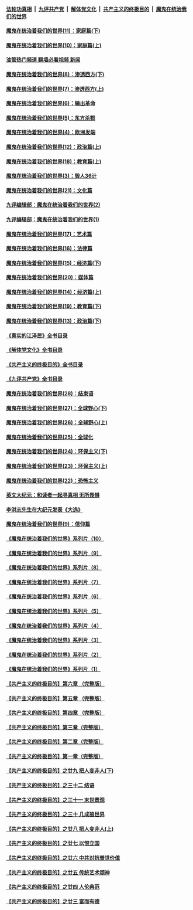 ####  [法轮功真相](../../../../basic/blob/master/README.md?t=01040812) &nbsp;|&nbsp; [九评共产党](../../../../9ping.md/blob/master/README.md?t=01040812) &nbsp;|&nbsp; [解体党文化](../../../../jtdwh.md/blob/master/README.md?t=01040812)  &nbsp;|&nbsp; [共产主义的终极目的](../../../../gczydzjmd.md/blob/master/README.md?t=01040812) &nbsp;|&nbsp; [魔鬼在统治我们的世界](../../../../mgztzwmdsj.md/blob/master/README.md?t=01040812) 

#### [魔鬼在统治着我们的世界(11)：家庭篇(下)](../pages/nsc422/n10440961.md?t=01040812) 

#### [魔鬼在统治着我们的世界(10)：家庭篇(上)](../pages/nsc422/n10435448.md?t=01040812) 

#### [油管热门频道 翻墙必看视频 新闻](http://129.146.143.75:81/youtube.html?01040812)

#### [魔鬼在统治着我们的世界(8)：渗透西方(下)](../pages/nsc422/n10429603.md?t=01040812) 

#### [魔鬼在统治着我们的世界(7)：渗透西方(上)](../pages/nsc422/n10426013.md?t=01040812) 

#### [魔鬼在统治着我们的世界(6)：输出革命](../pages/nsc422/n10421536.md?t=01040812) 

#### [魔鬼在统治着我们的世界(5)：东方杀戮](../pages/nsc422/n10417707.md?t=01040812) 

#### [魔鬼在统治着我们的世界(4)：欧洲发端](../pages/nsc422/n10414890.md?t=01040812) 

#### [魔鬼在统治着我们的世界(12)：政治篇(上)](../pages/nsc422/n10444576.md?t=01040812) 

#### [魔鬼在统治着我们的世界(18)：教育篇(上)](../pages/nsc422/n10526970.md?t=01040812) 

#### [魔鬼在统治着我们的世界(3)：毁人36计](../pages/nsc422/n10411583.md?t=01040812) 

#### [魔鬼在统治着我们的世界(21)：文化篇](../pages/nsc422/n10597706.md?t=01040812) 

#### [九评编辑部：魔鬼在统治着我们的世界(2)](../pages/nsc422/n10410036.md?t=01040812) 

#### [九评编辑部：魔鬼在统治着我们的世界(1)](../pages/nsc422/n10406825.md?t=01040812) 

#### [魔鬼在统治着我们的世界(17)：艺术篇](../pages/nsc422/n10499093.md?t=01040812) 

#### [魔鬼在统治着我们的世界(16)：法律篇](../pages/nsc422/n10485969.md?t=01040812) 

#### [魔鬼在统治着我们的世界(15)：经济篇(下)](../pages/nsc422/n10469975.md?t=01040812) 

#### [魔鬼在统治着我们的世界(20)：媒体篇](../pages/nsc422/n10586579.md?t=01040812) 

#### [魔鬼在统治着我们的世界(14)：经济篇(上)](../pages/nsc422/n10457370.md?t=01040812) 

#### [魔鬼在统治着我们的世界(19)：教育篇(下)](../pages/nsc422/n10564808.md?t=01040812) 

#### [魔鬼在统治着我们的世界(13)：政治篇(下)](../pages/nsc422/n10448270.md?t=01040812) 

#### [《真实的江泽民》全书目录](../pages/nsc422/n13721399.md?t=01040812) 

#### [《解体党文化》全书目录](../pages/nsc422/n13721157.md?t=01040812) 

#### [《共产主义的终极目的》全书目录](../pages/nsc422/n13721048.md?t=01040812) 

#### [《九评共产党》全书目录](../pages/nsc422/n13708085.md?t=01040812) 

#### [魔鬼在统治着我们的世界(28)：结束语](../pages/nsc422/n10936246.md?t=01040812) 

#### [魔鬼在统治着我们的世界(27)：全球野心(下)](../pages/nsc422/n10928319.md?t=01040812) 

#### [魔鬼在统治着我们的世界(26)：全球野心(上)](../pages/nsc422/n10900318.md?t=01040812) 

#### [魔鬼在统治着我们的世界(25)：全球化](../pages/nsc422/n10788205.md?t=01040812) 

#### [魔鬼在统治着我们的世界(24)：环保主义(下)](../pages/nsc422/n10695307.md?t=01040812) 

#### [魔鬼在统治着我们的世界(23)：环保主义(上)](../pages/nsc422/n10688613.md?t=01040812) 

#### [魔鬼在统治着我们的世界(22)：恐怖主义](../pages/nsc422/n10614727.md?t=01040812) 

#### [英文大纪元：和读者一起寻真相 无所畏惧](../pages/nsc422/n12542027.md?t=01040812) 

#### [李洪志先生在大纪元发表《大选》](../pages/nsc422/n12534746.md?t=01040812) 

#### [魔鬼在统治着我们的世界(9)：信仰篇](../pages/nsc422/n10432159.md?t=01040812) 

#### [《魔鬼在统治着我们的世界》系列片（10）](../pages/nsc422/n12292670.md?t=01040812) 

#### [《魔鬼在统治着我们的世界》系列片（9）](../pages/nsc422/n12290859.md?t=01040812) 

#### [《魔鬼在统治着我们的世界》系列片（8）](../pages/nsc422/n12287445.md?t=01040812) 

#### [《魔鬼在统治着我们的世界》系列片（7）](../pages/nsc422/n12283425.md?t=01040812) 

#### [《魔鬼在统治着我们的世界》系列片（6）](../pages/nsc422/n12282314.md?t=01040812) 

#### [《魔鬼在统治着我们的世界》系列片（5）](../pages/nsc422/n12281419.md?t=01040812) 

#### [《魔鬼在统治着我们的世界》系列片（4）](../pages/nsc422/n12274024.md?t=01040812) 

#### [《魔鬼在统治着我们的世界》系列片（3）](../pages/nsc422/n12271322.md?t=01040812) 

#### [《魔鬼在统治着我们的世界》系列片（2）](../pages/nsc422/n12269049.md?t=01040812) 

#### [《魔鬼在统治着我们的世界》系列片（1）](../pages/nsc422/n12267575.md?t=01040812) 

#### [【共产主义的终极目的】第六章 （完整版）](../pages/nsc422/n11428913.md?t=01040812) 

#### [【共产主义的终极目的】第五章 （完整版）](../pages/nsc422/n11428912.md?t=01040812) 

#### [【共产主义的终极目的】第四章 （完整版）](../pages/nsc422/n11428907.md?t=01040812) 

#### [【共产主义的终极目的】第三章（完整版）](../pages/nsc422/n11428848.md?t=01040812) 

#### [【共产主义的终极目的】第二章（完整版）](../pages/nsc422/n11428831.md?t=01040812) 

#### [【共产主义的终极目的】第一章（完整版）](../pages/nsc422/n11417651.md?t=01040812) 

#### [【共产主义的终极目的】之廿九 把人变非人(下)](../pages/nsc422/n11344140.md?t=01040812) 

#### [【共产主义的终极目的】之三十二 结语](../pages/nsc422/n11360535.md?t=01040812) 

#### [【共产主义的终极目的】之三十一 末世景观](../pages/nsc422/n11351129.md?t=01040812) 

#### [【共产主义的终极目的】之三十 几成狼世界](../pages/nsc422/n11348280.md?t=01040812) 

#### [【共产主义的终极目的】之廿八 把人变非人(上)](../pages/nsc422/n11340492.md?t=01040812) 

#### [【共产主义的终极目的】之廿七 以恨立国](../pages/nsc422/n11336944.md?t=01040812) 

#### [【共产主义的终极目的】之廿六 中共对抗普世价值](../pages/nsc422/n11324785.md?t=01040812) 

#### [【共产主义的终极目的】之廿五 传统艺术颂神](../pages/nsc422/n11296396.md?t=01040812) 

#### [【共产主义的终极目的】之廿四 人伦典范](../pages/nsc422/n11296397.md?t=01040812) 

#### [【共产主义的终极目的】之廿三 富而有德](../pages/nsc422/n11283598.md?t=01040812) 

<img src='http://gfw-breaker.win/goodnews/indexes/nsc422.md' width='0px' height='0px'/>
